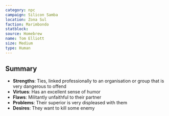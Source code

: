 ```yaml
---
category: npc
campaign: Silicon Samba
location: Zona Sul
faction: Marimbondo
statblock: 
source: Homebrew
name: Tom Elliott
size: Medium
type: Human
---
```


## Summary

- **Strengths**: Ties, linked professionally to an organisation or group that is very dangerous to offend
- **Virtues**: Has an excellent sense of humor
- **Flaws**: Militantly unfaithful to their partner
- **Problems**: Their superior is very displeased with them
- **Desires**: They want to kill some enemy